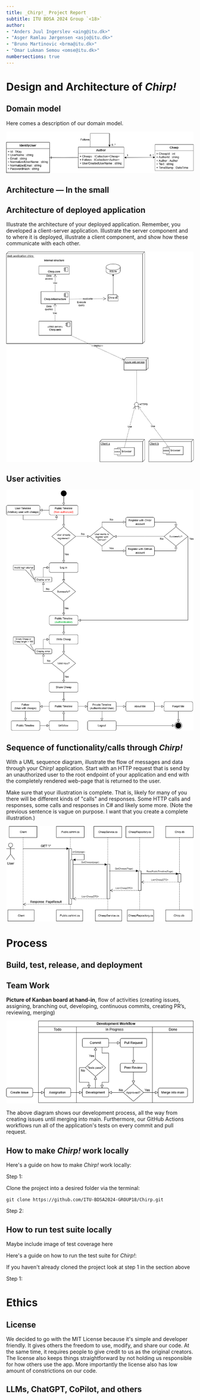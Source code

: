```yaml
---
title: _Chirp!_ Project Report
subtitle: ITU BDSA 2024 Group `<18>`
author:
- "Anders Juul Ingerslev <aing@itu.dk>"
- "Asger Ramlau Jørgensen <asjo@itu.dk>"
- "Bruno Martinovic <brma@itu.dk>"
- "Omar Lukman Semou <omse@itu.dk>"
numbersections: true
---
```


# Design and Architecture of _Chirp!_

## Domain model
<!Provide an illustration of your domain model. Make sure that it is correct and complete. In case you are using ASP.NET Identity, make sure to illustrate that accordingly.>

Here comes a description of our domain model.

![Domain Model Class Diagram](images/DomainModelClassDiagram.png)

## Architecture — In the small
<!Illustrate the organization of your code base. That is, illustrate which layers exist in your (onion) architecture. Make sure to illustrate which part of your code is residing in which layer.>

## Architecture of deployed application
Illustrate the architecture of your deployed application. Remember, you developed a client-server application. Illustrate the server component and to where it is deployed, illustrate a client component, and show how these communicate with each other.

![Component diagram for architecture of deployed app](images/component%20diagram-Page-1.jpg)

## User activities
<!Illustrate typical scenarios of a user journey through your Chirp! application. That is, start illustrating the first page that is presented to a non-authorized user, illustrate what a non-authorized user can do with your Chirp! application, and finally illustrate what a user can do after authentication.

Make sure that the illustrations are in line with the actual behavior of your application.>

![ActivityDiagram](images/ActivityDiagram.png)

## Sequence of functionality/calls through _Chirp!_
With a UML sequence diagram, illustrate the flow of messages and data through your Chirp! application. Start with an HTTP request that is send by an unauthorized user to the root endpoint of your application and end with the completely rendered web-page that is returned to the user.

Make sure that your illustration is complete. That is, likely for many of you there will be different kinds of "calls" and responses. Some HTTP calls and responses, some calls and responses in C# and likely some more. (Note the previous sentence is vague on purpose. I want that you create a complete illustration.)

![Sequence diagram functionality/calls through _Chirp!_](images/SequenceDiagram.drawio.png)

# Process

## Build, test, release, and deployment
<!Illustrate with a UML activity diagram how your Chirp! applications are build, tested, released, and deployed. That is, illustrate the flow of activities in your respective GitHub Actions workflows.

Describe the illustration briefly, i.e., how your application is built, tested, released, and deployed.>

## Team Work
<!Show a screenshot of your project board right before hand-in. Briefly describe which tasks are still unresolved, i.e., which features are missing from your applications or which functionality is incomplete.

Briefly describe and illustrate the flow of activities that happen from the new creation of an issue (task description), over development, etc. until a feature is finally merged into the main branch of your repository.>

**Picture of Kanban board at hand-in**, flow of activities (creating issues, assigning, branching out, developing, continuous commits, creating PR’s, reviewing, merging)

![Development Workflow](images/WorkflowDiagram.png)

The above diagram shows our development process, all the way from creating issues until merging into main. Furthermore, our GitHub Actions workflows run all of the application's tests on every commit and pull request.

## How to make _Chirp!_ work locally
<!There has to be some documentation on how to come from cloning your project to a running system. That is, Adrian or Helge have to know precisely what to do in which order. Likely, it is best to describe how we clone your project, which commands we have to execute, and what we are supposed to see then.>

Here's a guide on how to make _Chirp!_ work locally:

Step 1:

Clone the project into a desired folder via the terminal:
  ```
  git clone https://github.com/ITU-BDSA2024-GROUP18/Chirp.git
  ```

Step 2:



## How to run test suite locally
<!List all necessary steps that Adrian or Helge have to perform to execute your test suites. Here, you can assume that we already cloned your repository in the step above.

Briefly describe what kinds of tests you have in your test suites and what they are testing.>

Maybe include image of test coverage here

Here's a guide on how to run the test suite for _Chirp!_:

If you haven't already cloned the project look at step 1 in the section above

Step 1:



# Ethics

## License
<!State which software license you chose for your application.>

We decided to go with the MIT License because it's simple and developer friendly. It gives others the freedom to use, modify, and share our code. At the same time, it requires people to give credit to us as the original creators. The license also keeps things straightforward by not holding us responsible for how others use the app. More importantly the license also has low amount of constrictions on our code. 

## LLMs, ChatGPT, CoPilot, and others
<!State which LLM(s) were used during development of your project. In case you were not using any, just state so. In case you were using an LLM to support your development, briefly describe when and how it was applied. Reflect in writing to which degree the responses of the LLM were helpful. Discuss briefly if application of LLMs sped up your development or if the contrary was the case.>
